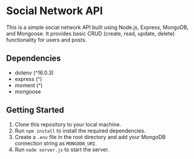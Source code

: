 <h1>Social Network API</h1>
  <p>This is a simple social network API built using Node.js, Express, MongoDB, and Mongoose. It provides basic CRUD (create, read, update, delete) functionality for users and posts.</p>
  <h2>Dependencies</h2>
  <ul>
    <li>dotenv (^16.0.3)</li>
    <li>express (^)</li>
    <li>moment (^)</li>
    <li>mongoose</li>
  </ul>
  <h2>Getting Started</h2>
  <ol>
    <li>Clone this repository to your local machine.</li>
    <li>Run <code>npm install</code> to install the required dependencies.</li>
    <li>Create a <code>.env</code> file in the root directory and add your MongoDB connection string as <code>MONGODB_URI</code>.</li>
    <li>Run <code>node server.js</code> to start the server.</li>
